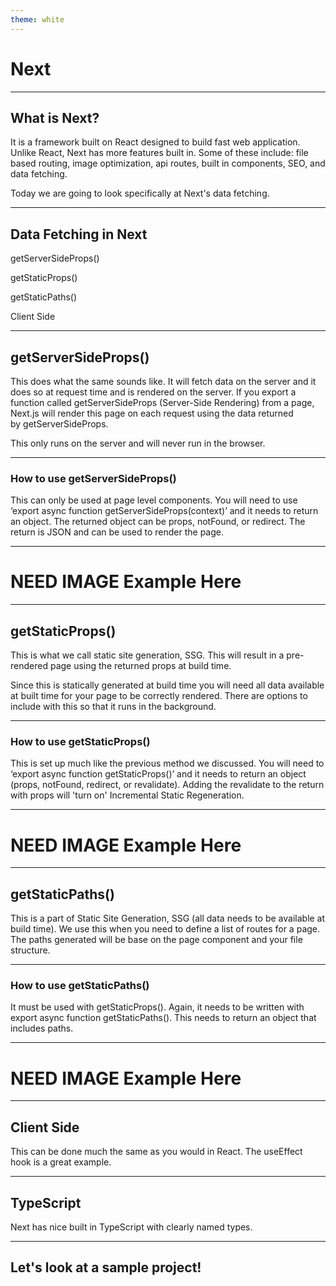 ```yaml
---
theme: white
---
```


# Next

---

## What is Next?

It is a framework built on React designed to build fast web application. Unlike React, Next has more features built in. Some of these include: file based routing, image optimization, api routes, built in components, SEO, and data fetching.

<!-- .element: class="fragment" -->

Today we are going to look specifically at Next's data fetching.

<!-- .element: class="fragment" -->

---

## Data Fetching in Next

<div class='align-left'>
getServerSideProps()

<!-- .element: class="fragment" -->

getStaticProps()

<!-- .element: class="fragment" -->

getStaticPaths()

<!-- .element: class="fragment" -->

Client Side

<!-- .element: class="fragment" -->
</div>

---

## getServerSideProps()

This does what the same sounds like. It will fetch data on the server and it does so at request time and is rendered on the server. If you export a function called getServerSideProps (Server-Side Rendering) from a page, Next.js will render this page on each request using the data returned by getServerSideProps.

This only runs on the server and will never run in the browser.

---

### How to use getServerSideProps()

This can only be used at page level components. You will need to use ‘export async function getServerSideProps(context)’ and it needs to return an object. The returned object can be props, notFound, or redirect. The return is JSON and can be used to render the page.

---

# NEED IMAGE Example Here

---

## getStaticProps()

This is what we call static site generation, SSG. This will result in a pre-rendered page using the returned props at build time.

Since this is statically generated at build time you will need all data available at built time for your page to be correctly rendered. There are options to include with this so that it runs in the background.

---

### How to use getStaticProps()

This is set up much like the previous method we discussed. You will need to ‘export async function getStaticProps()’ and it needs to return an object (props, notFound, redirect, or revalidate). Adding the revalidate to the return with props will 'turn on' Incremental Static Regeneration.

---

# NEED IMAGE Example Here

---

## getStaticPaths()

This is a part of Static Site Generation, SSG (all data needs to be available at build time). We use this when you need to define a list of routes for a page. The paths generated will be base on the page component and your file structure.

---

### How to use getStaticPaths()

It must be used with getStaticProps(). Again, it needs to be written with export async function getStaticPaths(). This needs to return an object that includes paths. 

---

# NEED IMAGE Example Here

---

## Client Side

This can be done much the same as you would in React. The useEffect hook is a great example.

---

## TypeScript

Next has nice built in TypeScript with clearly named types.

---

## Let's look at a sample project!
